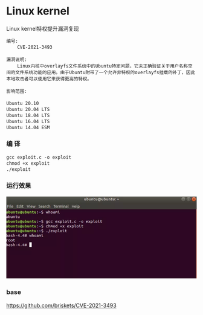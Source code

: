 # Linux kernel
Linux kernel特权提升漏洞复现
```
编号:
	CVE-2021-3493
	
漏洞说明:
	Linux内核中overlayfs文件系统中的Ubuntu特定问题，它未正确验证关于用户名称空间的文件系统功能的应用。由于Ubuntu附带了一个允许非特权的overlayfs挂载的补丁，因此本地攻击者可以使用它来获得更高的特权。

影响范围:

Ubuntu 20.10
Ubuntu 20.04 LTS
Ubuntu 18.04 LTS
Ubuntu 16.04 LTS
Ubuntu 14.04 ESM
```
### 编 译
```
gcc exploit.c -o exploit
chmod +x exploit
./exploit
```
  
### 运行效果  
![](.\image\1.png)  
  
### base
https://github.com/briskets/CVE-2021-3493  
